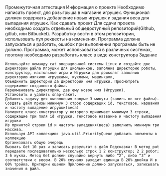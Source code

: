

Промежуточная аттестация Информация о проекте Необходимо написать проект, для розыгрыша в магазине игрушек. Функционал должен содержать добавление новых игрушек и задания веса для выпадения игрушек. Как сдавать проект Для сдачи проекта необходимо создать отдельный общедоступный репозиторий(Github, gitlub, или Bitbucket). Разработку вести в этом репозитории, использовать пул реквесты на изменения. Программа должна запускаться и работать, ошибок при выполнении программы быть не должно. Программа, может использоваться в различных системах, поэтому необходимо разработать класс в виде конструктора Задание

    Используйте команду cat операционной системы Linux и создайте две директории файла Игрушки для школьников, заполнив директорию роботы, конструктор, настольные игры и Игрушки для дошколят заполнив директорию мягкими игрушками, куклами, машинками,
    Объединить директории да директории имя игрушки. Просмотреть содержимое созданного файла.
    Переименовать директорию, дав ему новое имя (Игрушки).
    Установить и удалить snap-пакет.
    Добавить задачу для выполнения каждые 3 минуты (запись во все файлы).
    Создать файл призы минимум 3 строк содержащих id, текстовое, названия и частоту выпадение игрушки(веса)
    Напишите класс-конструктор у которого принимает минимум 3 строки, содержащие три поля id игрушки, текстовое название и частоту выпадения игрушки
    Из принятой строки id и частоты выпадения(веса) заполнить минимум три массива.
    Используя API коллекцию: java.util.PriorityQueue добавить элементы в коллекцию
    Организовать общую очередь
    Вызвать Get 10 раз и записать результат в файл Подсказка: В метод put передаете последовательно несколько строк 1 2 конструктор; 2 2 робот; 3 6 кукла. Метод Get должен случайно вернуть либо “2”, либо “3” и соответствии с весом. В 20% случаях выходит единица В 20% двойка И в 60% тройка. Критерии оценки Приложение должно запускаться, записывать значения в файл.

